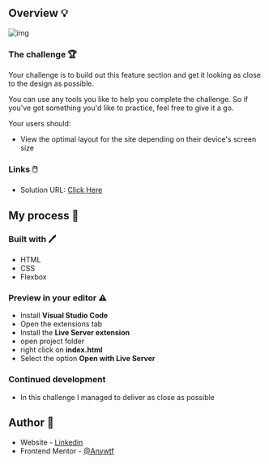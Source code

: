 ## Overview 💡

![img]()

### The challenge 🏆

Your challenge is to build out this feature section and get it looking as close to the design as possible.

You can use any tools you like to help you complete the challenge. So if you've got something you'd like to practice, feel free to give it a go.

Your users should:

- View the optimal layout for the site depending on their device's screen size

### Links 🖱️

- Solution URL: [Click Here](https://solution-anywtf-four-card-feature-section-master.netlify.app/)

## My process 📝

### Built with 🖊️

- HTML
- CSS
- Flexbox

### Preview in your editor ⚠️

- Install **Visual Studio Code**
- Open the extensions tab
- Install the **Live Server extension**
- open project folder
- right click on **index.html**
- Select the option **Open with Live Server**

### Continued development

- In this challenge I managed to deliver as close as possible

## Author 💁

- Website - [Linkedin](https://www.linkedin.com/in/apnmacedo/)
- Frontend Mentor - [@Anywtf](https://www.frontendmentor.io/profile/Anywtf)
